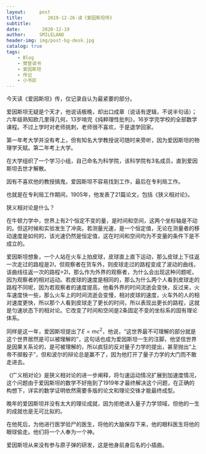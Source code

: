```yaml
---
layout:     post
title:         2019-12-26-读《爱因斯坦传》
subtitle:   
date:        2020-12-19
author:     SMILELAND
header-img: img/post-bg-desk.jpg
catalog: true
tags:
    - Blog
    - 樊登读书
    - 爱因斯坦
    - 传记
    - 小书匠
---
```


今天读《爱因斯坦》传，仅记录自认为最紧要的部分。

爱因斯坦无疑是个天才，他说话极晚，却出口成章（说话有逻辑，不说半句话）；六年级熟知欧几里得几何，13岁啃完《纯粹理性批判》，16岁学完学校的全部数学课程。不过上学时对老师挑刺，老师很不喜欢，于是退学回家。

第一年考大学并没有考上，但有知名大学教授说可随时来旁听，因为爱因斯坦的物理学天赋。第二年考上大学。

在大学组织了一个学习小组，自己命名为科学院，该科学院有3名成员，直到爱因斯坦去世才解散。

因有不喜欢他的教授搞鬼，爱因斯坦不容易找到工作，最后在专利局工作。

也就是在专利局工作期间，1905年，他发表了21篇论文，包括《狭义相对论》。

狭义相对论是什么？

在牛顿力学中，世界上有2个恒定不变的量，是时间和空间，这两个坐标轴是不动的。但这时候和实验发生了冲突。若测量光速，是一个恒定值，无论在测量者的移动速度是如何的，该光速仍然是恒定值，这在时间和空间均为不变量的条件下是不成立的。

爱因斯坦想象，一个人站在火车上拍皮球，皮球直上直下运动，那么皮球上下往返一次走过的路程是$2l$，但观察者在货车外，则皮球走过的路程变成了波动的曲线，该曲线往返一次的路程>2l，那么作为外界的观察者，为什么会出现这种问题呢，因为观察者的相对运动。若皮球的速度是相同的，那么为什么两个人看到皮球走的路程不同呢，因为若观察者的速度提高，他看外界的时间流逝会变快，反过来，火车速度快一些，那么火车上的时间流逝会变慢，相对皮球的速度，火车外的人的相对速度更快，所以那个人看到皮球走了更长的时间，所以表现出更长的路程，这就是匀速状态下的相对论。它改变了时间和空间是2条固定不变的坐标系的固有理论体系。

同样是这一年，爱因斯坦提出了$E=mc^2$，他说，“这世界最不可理解的部分就是这个世界居然是可以被理解的”，这句话也成为爱因斯坦一生的注脚，他坚信世界是因果关系论的，是可被理解的，所以疯狂的反对量子力学的提出，甚至抛出“上帝不掷骰子”，但和波尔的辩论总是赢不了，因为他打开了量子力学的大门而不敢走进去。

《广义相对论》是狭义相对论的进一步阐释，将匀速运动情况扩展到加速度情况，这个问题由于爱因斯坦的数学不好拖到了1919年才最终解决这个问题，在正确的构想下，详实的数学证明依然需要多版的论文和理论交锋才能最终成型。

晚年的爱因斯坦并没有太大的理论成就，因为拒绝进入量子力学领域，但他的一生的成就也是无可比拟的。

在他死后，为他进行医学验尸的医生，将他的大脑保存下来，他的眼科医生将他的眼球偷走。他们将一个人奉为一个神。

爱因斯坦从来没有参与原子弹的研发，这是他身前身后名的小插曲。